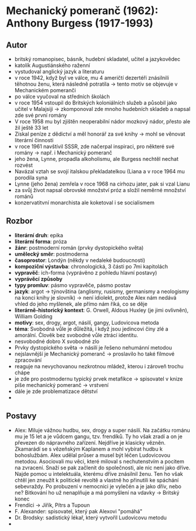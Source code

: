 # Mechanický pomeranč (1962): Anthony Burgess (1917-1993)
## Autor
- britský romanopisec, básník, hudební skladatel, učitel a jazykovědec
- katolík Augustiánského raženní
- vystudoval anglický jazyk a literaturu
- v roce 1942, když byl ve válce, mu 4 američtí dezertéři znásilnili těhotnou ženu,
která následně potratila $\to$ tento motiv se objevuje v Mechanickém pomeranči
- po válce vyučoval na středních školách
- v roce 1954 vstoupil do Britských koloniálních služeb a působil jako učitel v
Malajsiji $\to$ zkomponoval zde mnoho hudebních skladeb a napsal zde své první romány
- V roce 1958 mu byl zjištěn neoperabilní nádor mozkový nádor, přesto ale žil ještě
33 let
- Získal peníze z dědictví a měl honorář za své knihy $\to$ mohl se věnovat literární
činnosti
- v roce 1961 navštívil SSSR, zde načerpal inspiraci, pro některé své romány $\to$
např. i Mechanický pomeranč
- jeho žena, Lynne, propadla alkoholismu, ale Burgess nechtěl nechat rozvést
- Navázal vztah se svojí italskou překladatelkou (Liana a v roce 1964 mu porodila syna
- Lynne (jeho žena) zemřela v roce 1968 na cirhozu jater, pak si vzal Lianu
- za svůj život napsal obrovské množství próz a složil neměrné množství románů
- konzervatitvní monarchista ale koketoval i se socialismem

## Rozbor
- **literární druh**: epika
- **literární forma**: próza
- **žánr**: postmoderní román (prvky dystopického světa)
- **umělecký směr**: postmoderna
- **časoprostor**: Londýn (někdy v nedaleké budoucnosti)
- **kompoziční výstavba**: chronologická, 3 části po 7mi kapitolách
- **vypravěč**: ich-forma (vyprávěno z pohledu hlavní postavy)
- **vyprávěcí způsoby**
- **typy promluv**: pásmo vypravěče, pásmo postav
- **jazyk**: argot $\to$ týnovština (anglismy, rusismy, germanismy a neologismy na konci knihy je slovník) $\to$ není idiolekt, protože Alex nám nedává vhled do jeho myšlenek, ale přímo nám říká, co se děje 
- **literárně-historický kontext**: G. Orwell, Aldous Huxley (je jimi ovlivněn), William Golding
- **motivy**: sex, drogy, argot, násilí, gangy, Ludovicova metoda
- **téma**: Svobodná vůle je důležitá, i když jsou jedincovi činy zlé a amorální.
Člověk bez svobodné vůle ztrácí identitu.
- nesvobodné dobro X svobodné zlo
- Prvky dystopického světa $\to$ násilí je řešeno nehumánní metodou
- nejslavnější je Mechanický pomeranč $\to$ proslavilo ho také filmové zpracování
- reaguje na nevychovanou nezkrotnou mládež, kterou i zároveň trochu chápe
- je zde pro postmodernu typický prvek metafikce $\to$ spisovatel v knize píše
mechanický pomeranč $\to$ vrstvení
- dále je zde problematizace dětství
- 

## Postavy
- Alex: Miluje vážnou hudbu, sex,  drogy a super násilí. Na začátku románu mu je 15
let a je vůdcem gangu, tzv. frendíků. Ty ho však zradí a on je převezen do 
nápravného zařízení. Nejdříve je klasicky vězněn. Zkamarádí se s vězeňským Kaplanem
a mohl vybírat hudbu k bohoslužbám. Alex udělal průser a musel být léčen Ludovicovou
metodou. Asociovali mu věci, které miloval s nechutenstvím a pocitem na zvracení.
Snaží se pak začlenit do společnosti, ale nic není jako dříve. Najde pomoc u
intelektuála, kterému dříve znásilnil ženu. Ten ho však chtěl jen zneužít k politické
revoltě a vlastně ho přinutili ke spáchání sebevraždy. Po probuzení v nemocnici
je vylečén a je jako dřív, nebo ne? Bitkování ho už nenaplňuje a má pomyšlení na vdavky
$\to$ Britský konec
- Frendíci $\to$ Jiřík, Pítrs a Tupoun
- F. Alexander: spisovatel, který pak Alexovi "pomáhá"
- Dr. Brodsky: sadistický lékař, který vytvořil Ludovicovu metodu
- 
